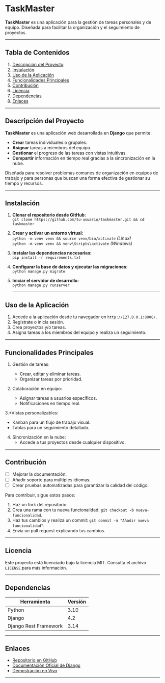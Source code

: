 # TaskMaster
**TaskMaster** es una aplicación para la gestión de tareas personales y de equipo. Diseñada para facilitar la organización y el seguimiento de proyectos.

---

## Tabla de Contenidos

1. [Descripción del Proyecto](#descripción-del-proyecto)  
2. [Instalación](#instalación)  
3. [Uso de la Aplicación](#uso-de-la-aplicación)  
4. [Funcionalidades Principales](#funcionalidades-principales)  
5. [Contribución](#contribución)  
6. [Licencia](#licencia)  
7. [Dependencias](#dependencias)  
8. [Enlaces](#enlaces)  

---

## Descripción del Proyecto

**TaskMaster** es una aplicación web desarrollada en **Django** que permite:  

- **Crear** tareas individuales o grupales.  
- **Asignar** tareas a miembros del equipo.  
- **Gestionar** el progreso de las tareas con vistas intuitivas.  
- **Compartir** información en tiempo real gracias a la sincronización en la nube.  

Diseñada para resolver problemas comunes de organización en equipos de trabajo y para personas que buscan una forma efectiva de gestionar su tiempo y recursos.  

---

## Instalación

1. **Clonar el repositorio desde GitHub:**  
   `git clone https://github.com/tu-usuario/taskmaster.git && cd taskmaster`  

2. **Crear y activar un entorno virtual:**  
   `python -m venv venv && source venv/bin/activate` *(Linux)*  
   `python -m venv venv && venv\Scripts\activate` *(Windows)*  

3. **Instalar las dependencias necesarias:**  
   `pip install -r requirements.txt`  

4. **Configurar la base de datos y ejecutar las migraciones:**  
   `python manage.py migrate`  

5. **Iniciar el servidor de desarrollo:**  
   `python manage.py runserver`

   ---

## Uso de la Aplicación

1. Accede a la aplicación desde tu navegador en `http://127.0.0.1:8000/`.
2. Regístrate o inicia sesión.
3. Crea proyectos y/o tareas.
4. Asigna tareas a los miembros del equipo y realiza un seguimiento.

---

## Funcionalidades Principales

1. Gestión de tareas:
   - Crear, editar y eliminar tareas.
   - Organizar tareas por prioridad.

2. Colaboración en equipo:
   - Asignar tareas a usuarios específicos.
   - Notificaciones en tiempo real.

3.*Vistas personalizables:
   - Kanban para un flujo de trabajo visual.
   - Tablas para un seguimiento detallado.

4. Sincronización en la nube:
   - Accede a tus proyectos desde cualquier dispositivo.

---


## Contribución


- [ ] Mejorar la documentación.
- [ ] Añadir soporte para múltiples idiomas.
- [ ] Crear pruebas automatizadas para garantizar la calidad del código.

Para contribuir, sigue estos pasos:

1. Haz un fork del repositorio.
2. Crea una rama con tu nueva funcionalidad: `git checkout -b nueva-funcionalidad`.
3. Haz tus cambios y realiza un commit: `git commit -m "Añadir nueva funcionalidad"`.
4. Envía un pull request explicando tus cambios.

---

## Licencia

Este proyecto está licenciado bajo la licencia MIT. Consulta el archivo `LICENSE` para más información.

---

## Dependencias

| Herramienta                    | Versión |
|----------------------------------|---------|
| Python                            | 3.10    |
| Django                            | 4.2     |
| Django Rest Framework | 3.14 |

---

## Enlaces

- [Repositorio en GitHub]([https://github.com/jessicacp04/TaskMaster/tree/main])
- [Documentación Oficial de Django](https://docs.djangoproject.com/)
- [Demostración en Vivo](https://demo.taskmaster.com)

---




